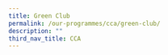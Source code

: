 ```yaml
---
title: Green Club
permalink: /our-programmes/cca/green-club/
description: ""
third_nav_title: CCA
---
```


